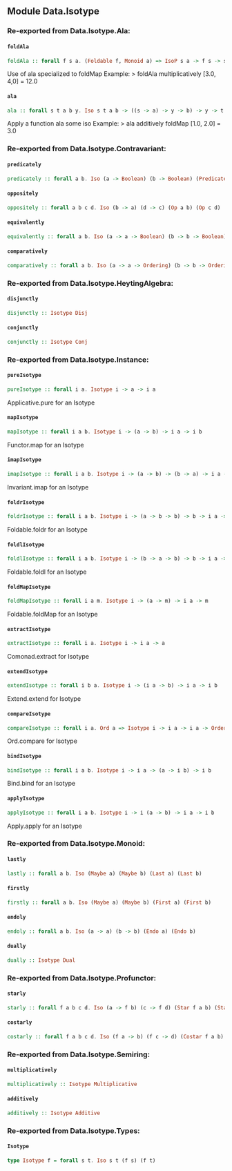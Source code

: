 ## Module Data.Isotype


### Re-exported from Data.Isotype.Ala:

#### `foldAla`

``` purescript
foldAla :: forall f s a. (Foldable f, Monoid a) => IsoP s a -> f s -> s
```

Use of ala specialized to foldMap
Example:
    > foldAla multiplicatively [3.0, 4,0]
    = 12.0

#### `ala`

``` purescript
ala :: forall s t a b y. Iso s t a b -> ((s -> a) -> y -> b) -> y -> t
```

Apply a function ala some iso
Example:
    > ala additively foldMap [1.0, 2.0]
    = 3.0

### Re-exported from Data.Isotype.Contravariant:

#### `predicately`

``` purescript
predicately :: forall a b. Iso (a -> Boolean) (b -> Boolean) (Predicate a) (Predicate b)
```

#### `oppositely`

``` purescript
oppositely :: forall a b c d. Iso (b -> a) (d -> c) (Op a b) (Op c d)
```

#### `equivalently`

``` purescript
equivalently :: forall a b. Iso (a -> a -> Boolean) (b -> b -> Boolean) (Equivalence a) (Equivalence b)
```

#### `comparatively`

``` purescript
comparatively :: forall a b. Iso (a -> a -> Ordering) (b -> b -> Ordering) (Comparison a) (Comparison b)
```

### Re-exported from Data.Isotype.HeytingAlgebra:

#### `disjunctly`

``` purescript
disjunctly :: Isotype Disj
```

#### `conjunctly`

``` purescript
conjunctly :: Isotype Conj
```

### Re-exported from Data.Isotype.Instance:

#### `pureIsotype`

``` purescript
pureIsotype :: forall i a. Isotype i -> a -> i a
```

Applicative.pure for an Isotype

#### `mapIsotype`

``` purescript
mapIsotype :: forall i a b. Isotype i -> (a -> b) -> i a -> i b
```

Functor.map for an Isotype

#### `imapIsotype`

``` purescript
imapIsotype :: forall i a b. Isotype i -> (a -> b) -> (b -> a) -> i a -> i b
```

Invariant.imap for an Isotype

#### `foldrIsotype`

``` purescript
foldrIsotype :: forall i a b. Isotype i -> (a -> b -> b) -> b -> i a -> b
```

Foldable.foldr for an Isotype

#### `foldlIsotype`

``` purescript
foldlIsotype :: forall i a b. Isotype i -> (b -> a -> b) -> b -> i a -> b
```

Foldable.foldl for an Isotype

#### `foldMapIsotype`

``` purescript
foldMapIsotype :: forall i a m. Isotype i -> (a -> m) -> i a -> m
```

Foldable.foldMap for an Isotype

#### `extractIsotype`

``` purescript
extractIsotype :: forall i a. Isotype i -> i a -> a
```

Comonad.extract for Isotype

#### `extendIsotype`

``` purescript
extendIsotype :: forall i b a. Isotype i -> (i a -> b) -> i a -> i b
```

Extend.extend for Isotype

#### `compareIsotype`

``` purescript
compareIsotype :: forall i a. Ord a => Isotype i -> i a -> i a -> Ordering
```

Ord.compare for Isotype

#### `bindIsotype`

``` purescript
bindIsotype :: forall i a b. Isotype i -> i a -> (a -> i b) -> i b
```

Bind.bind for an Isotype

#### `applyIsotype`

``` purescript
applyIsotype :: forall i a b. Isotype i -> i (a -> b) -> i a -> i b
```

Apply.apply for an Isotype

### Re-exported from Data.Isotype.Monoid:

#### `lastly`

``` purescript
lastly :: forall a b. Iso (Maybe a) (Maybe b) (Last a) (Last b)
```

#### `firstly`

``` purescript
firstly :: forall a b. Iso (Maybe a) (Maybe b) (First a) (First b)
```

#### `endoly`

``` purescript
endoly :: forall a b. Iso (a -> a) (b -> b) (Endo a) (Endo b)
```

#### `dually`

``` purescript
dually :: Isotype Dual
```

### Re-exported from Data.Isotype.Profunctor:

#### `starly`

``` purescript
starly :: forall f a b c d. Iso (a -> f b) (c -> f d) (Star f a b) (Star f c d)
```

#### `costarly`

``` purescript
costarly :: forall f a b c d. Iso (f a -> b) (f c -> d) (Costar f a b) (Costar f c d)
```

### Re-exported from Data.Isotype.Semiring:

#### `multiplicatively`

``` purescript
multiplicatively :: Isotype Multiplicative
```

#### `additively`

``` purescript
additively :: Isotype Additive
```

### Re-exported from Data.Isotype.Types:

#### `Isotype`

``` purescript
type Isotype f = forall s t. Iso s t (f s) (f t)
```

